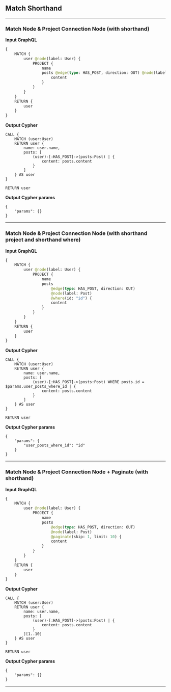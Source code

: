 ## Match Shorthand

---

### Match Node & Project Connection Node (with shorthand)

**Input GraphQL**

```graphql
{
    MATCH {
        user @node(label: User) {
            PROJECT {
                name
                posts @edge(type: HAS_POST, direction: OUT) @node(label: Post) {
                    content
                }
            }
        }
    }
    RETURN {
        user
    }
}
```

**Output Cypher**

```cypher
CALL {
    MATCH (user:User)
    RETURN user {
        name: user.name,
        posts: [
            (user)-[:HAS_POST]->(posts:Post) | {
                content: posts.content
            }
        ]
    } AS user
}

RETURN user
```

**Output Cypher params**

```params
{
    "params": {}
}
```

---

### Match Node & Project Connection Node (with shorthand project and shorthand where)

**Input GraphQL**

```graphql
{
    MATCH {
        user @node(label: User) {
            PROJECT {
                name
                posts
                    @edge(type: HAS_POST, direction: OUT)
                    @node(label: Post)
                    @where(id: "id") {
                    content
                }
            }
        }
    }
    RETURN {
        user
    }
}
```

**Output Cypher**

```cypher
CALL {
    MATCH (user:User)
    RETURN user {
        name: user.name,
        posts: [
            (user)-[:HAS_POST]->(posts:Post) WHERE posts.id = $params.user_posts_where_id | {
                content: posts.content
            }
        ]
    } AS user
}

RETURN user
```

**Output Cypher params**

```params
{
    "params": {
        "user_posts_where_id": "id"
    }
}
```

---

### Match Node & Project Connection Node + Paginate (with shorthand)

**Input GraphQL**

```graphql
{
    MATCH {
        user @node(label: User) {
            PROJECT {
                name
                posts
                    @edge(type: HAS_POST, direction: OUT)
                    @node(label: Post)
                    @paginate(skip: 1, limit: 10) {
                    content
                }
            }
        }
    }
    RETURN {
        user
    }
}
```

**Output Cypher**

```cypher
CALL {
    MATCH (user:User)
    RETURN user {
        name: user.name,
        posts: [
            (user)-[:HAS_POST]->(posts:Post) | {
                content: posts.content
            }
        ][1..10]
    } AS user
}

RETURN user
```

**Output Cypher params**

```params
{
    "params": {}
}
```

---
